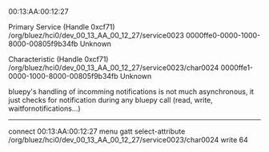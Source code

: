 00:13:AA:00:12:27

Primary Service (Handle 0xcf71)
	/org/bluez/hci0/dev_00_13_AA_00_12_27/service0023
	0000ffe0-0000-1000-8000-00805f9b34fb
	Unknown

Characteristic (Handle 0xcf71)
	/org/bluez/hci0/dev_00_13_AA_00_12_27/service0023/char0024
	0000ffe1-0000-1000-8000-00805f9b34fb
	Unknown

bluepy's handling of incomming notifications is not much asynchronous, it just 
checks for notification during any bluepy call (read, write, waitfornotifications...)


---

connect 00:13:AA:00:12:27
menu gatt
select-attribute /org/bluez/hci0/dev_00_13_AA_00_12_27/service0023/char0024
write 64




